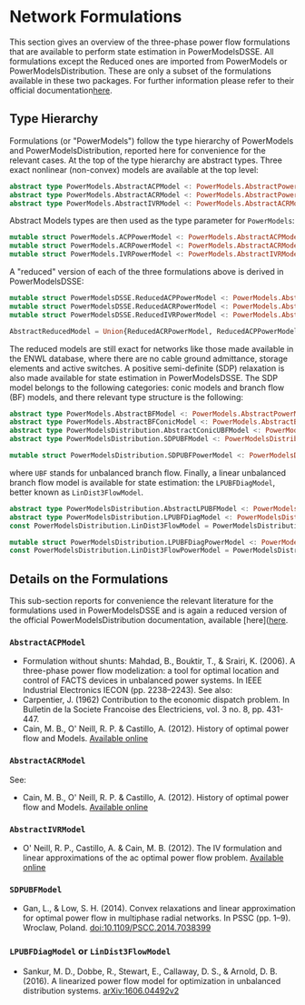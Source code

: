# Network Formulations

This section gives an overview of the three-phase power flow formulations that are available to perform state estimation in PowerModelsDSSE. All formulations except the Reduced ones are imported from PowerModels or PowerModelsDistribution. These are only a subset of the formulations available in these two packages. For further information please refer to their official documentation[here](https://lanl-ansi.github.io/PowerModelsDistribution.jl/latest/formulations/).

## Type Hierarchy

Formulations (or "PowerModels") follow the type hierarchy of PowerModels and PowerModelsDistribution, reported here for convenience for the relevant cases.
At the top of the type hierarchy are abstract types. Three exact nonlinear (non-convex) models are available at the top level:

```julia
abstract type PowerModels.AbstractACPModel <: PowerModels.AbstractPowerModel end
abstract type PowerModels.AbstractACRModel <: PowerModels.AbstractPowerModel end
abstract type PowerModels.AbstractIVRModel <: PowerModels.AbstractACRModel end
```

Abstract Models types are then used as the type parameter for `PowerModels`:

```julia
mutable struct PowerModels.ACPPowerModel <: PowerModels.AbstractACPModel PowerModels.@pm_fields end
mutable struct PowerModels.ACRPowerModel <: PowerModels.AbstractACRModel PowerModels.@pm_fields end
mutable struct PowerModels.IVRPowerModel <: PowerModels.AbstractIVRModel PowerModels.@pm_fields end
```

A "reduced" version of each of the three formulations above is derived in PowerModelsDSSE:

```julia
mutable struct PowerModelsDSSE.ReducedACPPowerModel <: PowerModels.AbstractACPModel PowerModels.@pm_fields end
mutable struct PowerModelsDSSE.ReducedACRPowerModel <: PowerModels.AbstractACRModel PowerModels.@pm_fields end
mutable struct PowerModelsDSSE.ReducedIVRPowerModel <: PowerModels.AbstractIVRModel PowerModels.@pm_fields end

AbstractReducedModel = Union{ReducedACRPowerModel, ReducedACPPowerModel}
```

The reduced models are still exact for networks like those made available in the ENWL database, where there are no cable ground admittance, storage elements and active switches.
A positive semi-definite (SDP) relaxation is also made available for state estimation in PowerModelsDSSE. The SDP model belongs to the following categories: conic models and branch flow (BF) models, and there relevant type structure is the following:

```julia
abstract type PowerModels.AbstractBFModel <: PowerModels.AbstractPowerModel end
abstract type PowerModels.AbstractBFConicModel <: PowerModels.AbstractBFModel end
abstract type PowerModelsDistribution.AbstractConicUBFModel <: PowerModels.AbstractBFConicModel end
abstract type PowerModelsDistribution.SDPUBFModel <: PowerModelsDistribution.AbstractConicUBFModel end

mutable struct PowerModelsDistribution.SDPUBFPowerModel <: PowerModelsDistribution.SDPUBFModel PowerModels.@pm_fields end
```
where `UBF` stands for unbalanced branch flow. Finally, a linear unbalanced branch flow model is available for state estimation: the `LPUBFDiagModel`, better known as `LinDist3FlowModel`.

```julia
abstract type PowerModelsDistribution.AbstractLPUBFModel <: PowerModelsDistribution.AbstractNLPUBFModel end
abstract type PowerModelsDistribution.LPUBFDiagModel <: PowerModelsDistribution.AbstractLPUBFModel end
const PowerModelsDistribution.LinDist3FlowModel = PowerModelsDistribution.LPUBFDiagModel

mutable struct PowerModelsDistribution.LPUBFDiagPowerModel <: PowerModelsDistribution.LPUBFDiagModel PowerModels.@pm_fields end
const PowerModelsDistribution.LinDist3FlowPowerModel = PowerModelsDistribution.LPUBFDiagPowerModel
```

## Details on the Formulations

This sub-section reports for convenience the relevant literature for the formulations used in PowerModelsDSSE and is again a reduced version of the official PowerModelsDistribution documentation, available [here]([here](https://lanl-ansi.github.io/PowerModelsDistribution.jl/latest/formulation-details/).

### `AbstractACPModel`

- Formulation without shunts: Mahdad, B., Bouktir, T., & Srairi, K. (2006). A three-phase power flow modelization: a tool for optimal location and control of FACTS devices in unbalanced power systems. In IEEE Industrial Electronics IECON (pp. 2238–2243).
See also:
- Carpentier, J. (1962) Contribution to the economic dispatch problem. In Bulletin de la Societe Francoise des Electriciens, vol. 3 no. 8, pp. 431-447.
- Cain, M. B., O' Neill, R. P. & Castillo, A. (2012). History of optimal power flow and Models. [Available online](https://www.ferc.gov/industries/electric/indus-act/market-planning/opf-papers/acopf-1-history-Model-testing.pdf)

### `AbstractACRModel`
See:
- Cain, M. B., O' Neill, R. P. & Castillo, A. (2012). History of optimal power flow and Models. [Available online](https://www.ferc.gov/industries/electric/indus-act/market-planning/opf-papers/acopf-1-history-Model-testing.pdf)

### `AbstractIVRModel`

- O' Neill, R. P., Castillo, A. & Cain, M. B. (2012). The IV formulation and linear approximations of the ac optimal power flow problem. [Available online](https://www.ferc.gov/sites/default/files/2020-05/acopf-2-iv-linearization.pdf)

### `SDPUBFModel`

- Gan, L., & Low, S. H. (2014). Convex relaxations and linear approximation for optimal power flow in multiphase radial networks. In PSSC (pp. 1–9). Wroclaw, Poland. [doi:10.1109/PSCC.2014.7038399](https://doi.org/10.1109/PSCC.2014.7038399)

### `LPUBFDiagModel` or `LinDist3FlowModel`

- Sankur, M. D., Dobbe, R., Stewart, E., Callaway, D. S., & Arnold, D. B. (2016). A linearized power flow model for optimization in unbalanced distribution systems. [arXiv:1606.04492v2](https://arxiv.org/abs/1606.04492v2)

